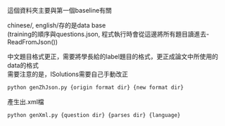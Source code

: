 這個資料夾主要與第一個baseline有關  

chinese/, english/存的是data base  
(training的順序與questions.json, 程式執行時會從這邊將所有題目讀進去-ReadFromJson())  

中文題目格式更正，需要將學長給的label題目的格式，更正成論文中所使用的data的格式  
需要注意的是，lSolutions需要自己手動改正
```bash
python genZhJson.py {origin format dir} {new format dir}
```
產生出.xml檔
```bash
python genXml.py {question dir} {parses dir} {language} 
```